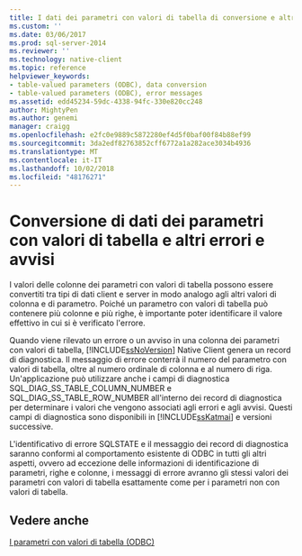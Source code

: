 ```yaml
---
title: I dati dei parametri con valori di tabella di conversione e altri errori e avvisi | Microsoft Docs
ms.custom: ''
ms.date: 03/06/2017
ms.prod: sql-server-2014
ms.reviewer: ''
ms.technology: native-client
ms.topic: reference
helpviewer_keywords:
- table-valued parameters (ODBC), data conversion
- table-valued parameters (ODBC), error messages
ms.assetid: edd45234-59dc-4338-94fc-330e820cc248
author: MightyPen
ms.author: genemi
manager: craigg
ms.openlocfilehash: e2fc0e9889c5872280ef4d5f0baf00f84b88ef99
ms.sourcegitcommit: 3da2edf82763852cff6772a1a282ace3034b4936
ms.translationtype: MT
ms.contentlocale: it-IT
ms.lasthandoff: 10/02/2018
ms.locfileid: "48176271"
---
```

# <a name="table-valued-parameter-data-conversion-and-other-errors-and-warnings"></a>Conversione di dati dei parametri con valori di tabella e altri errori e avvisi
  I valori delle colonne dei parametri con valori di tabella possono essere convertiti tra tipi di dati client e server in modo analogo agli altri valori di colonna e di parametro. Poiché un parametro con valori di tabella può contenere più colonne e più righe, è importante poter identificare il valore effettivo in cui si è verificato l'errore.  
  
 Quando viene rilevato un errore o un avviso in una colonna dei parametri con valori di tabella, [!INCLUDE[ssNoVersion](../../includes/ssnoversion-md.md)] Native Client genera un record di diagnostica. Il messaggio di errore conterrà il numero del parametro con valori di tabella, oltre al numero ordinale di colonna e al numero di riga. Un'applicazione può utilizzare anche i campi di diagnostica SQL_DIAG_SS_TABLE_COLUMN_NUMBER e SQL_DIAG_SS_TABLE_ROW_NUMBER all'interno dei record di diagnostica per determinare i valori che vengono associati agli errori e agli avvisi. Questi campi di diagnostica sono disponibili in [!INCLUDE[ssKatmai](../../includes/sskatmai-md.md)] e versioni successive.  
  
 L'identificativo di errore SQLSTATE e il messaggio dei record di diagnostica saranno conformi al comportamento esistente di ODBC in tutti gli altri aspetti, ovvero ad eccezione delle informazioni di identificazione di parametri, righe e colonne, i messaggi di errore avranno gli stessi valori dei parametri con valori di tabella esattamente come per i parametri non con valori di tabella.  
  
## <a name="see-also"></a>Vedere anche  
 [I parametri con valori di tabella &#40;ODBC&#41;](table-valued-parameters-odbc.md)  
  
  
